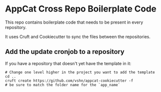 # AppCat Cross Repo Boilerplate Code

This repo contains boilerplate code that needs to be present in every repository.

It uses Cruft and Cookiecutter to sync the files between the repositories.

## Add the update cronjob to a repository

If you have a repository that doesn't yet have the template in it:

```
# Change one level higher in the project you want to add the template
cd ..
cruft create https://github.com/vshn/appcat-cookiecutter -f
# be sure to match the folder name for the `app_name`
```
